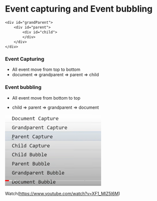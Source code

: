 # Event capturing and Event bubbling

```
<div id="grandParent">
    <div id="parent">
        <div id="child">
        </div>
    </div>
</div>
```

### Event Capturing

- All event move from top to bottom
- document => grandparent => parent => child

### Event bubbling

- All event move from bottom to top

* child => parent => grandparent => document

![Image](https://github.com/RahulTinku/Interview-questions/blob/main/JS/event/Capture.PNG)

Watch(https://www.youtube.com/watch?v=XF1_MlZ5l6M)

